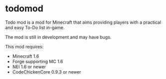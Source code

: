 todomod
=======

Todo mod is a mod for Minecraft that aims providing players with a practical and easy To-Do list in-game.

The mod is still in development and may have bugs.

This mod requires:

- Minecraft 1.6
- Forge supporting MC 1.6
- NEI 1.6 or newer
- CodeChickenCore 0.9.3 or newer